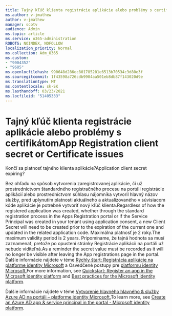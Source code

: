 ```yaml
---
title: Tajný kľúč klienta registrácie aplikácie alebo problémy s certifikátom
ms.author: v-jmathew
author: v-jmathew
manager: scotv
audience: Admin
ms.topic: article
ms.service: o365-administration
ROBOTS: NOINDEX, NOFOLLOW
localization_priority: Normal
ms.collection: Adm_O365
ms.custom:
- "9004352"
- "9685"
ms.openlocfilehash: 990648d286ec801785201e6513b70534c3d80e3f
ms.sourcegitcommit: 1f43598a726cdb9904aa501eb8db87f143020d9e
ms.translationtype: MT
ms.contentlocale: sk-SK
ms.lasthandoff: 03/23/2021
ms.locfileid: "51405333"
---
```

# <a name="app-registration-client-secret-or-certificate-issues"></a><span data-ttu-id="e9530-102">Tajný kľúč klienta registrácie aplikácie alebo problémy s certifikátom</span><span class="sxs-lookup"><span data-stu-id="e9530-102">App Registration client secret or Certificate issues</span></span>

<span data-ttu-id="e9530-103">Končí sa platnosť tajného klienta aplikácie?</span><span class="sxs-lookup"><span data-stu-id="e9530-103">Application client secret expiring?</span></span>

<span data-ttu-id="e9530-104">Bez ohľadu na spôsob vytvorenia zaregistrovanej aplikácie, či už prostredníctvom štandardného registračného procesu na portáli registrácie aplikácií alebo prostredníctvom súhlasu nájomníka vytvoril hlavný názov služby, pred uplynutím platnosti aktuálneho a aktualizovaného v súvisiacom kóde aplikácie je potrebné vytvoriť nový kľúč klienta.</span><span class="sxs-lookup"><span data-stu-id="e9530-104">Regardless of how the registered application was created, whether through the standard registration process in the Apps Registration portal or if the Service Principal was created in your tenant using application consent, a new Client Secret will need to be created prior to the expiration of the current one and updated in the related application code.</span></span> <span data-ttu-id="e9530-105">Maximálna platnosť je 2 roky.</span><span class="sxs-lookup"><span data-stu-id="e9530-105">The maximum validity period is 2 years.</span></span> <span data-ttu-id="e9530-106">Pripomíname, že tajná hodnota sa musí zaznamenať, pretože po opustení stránky Registrácie aplikácií na portáli už nebude viditeľná.</span><span class="sxs-lookup"><span data-stu-id="e9530-106">As a reminder the secret value must be recorded as it will no longer be visible after leaving the App registrations page in the portal.</span></span> <span data-ttu-id="e9530-107">Ďalšie informácie nájdete v téme [Rýchly štart: Registrácia aplikácie na platforme identity Microsoft](https://docs.microsoft.com/azure/active-directory/develop/quickstart-register-app) a Osvedčené postupy pre [platformu identity Microsoft.](https://docs.microsoft.com/azure/active-directory/develop/identity-platform-integration-checklist#security)</span><span class="sxs-lookup"><span data-stu-id="e9530-107">For more information, see [Quickstart: Register an app in the Microsoft identity platform](https://docs.microsoft.com/azure/active-directory/develop/quickstart-register-app) and [Best practices for the Microsoft identity platform](https://docs.microsoft.com/azure/active-directory/develop/identity-platform-integration-checklist#security).</span></span>

<span data-ttu-id="e9530-108">Ďalšie informácie nájdete v téme [Vytvorenie hlavného hlavného & služby Azure AD na portáli – platforme identity Microsoft.](https://docs.microsoft.com/azure/active-directory/develop/howto-create-service-principal-portal)</span><span class="sxs-lookup"><span data-stu-id="e9530-108">To learn more, see [Create an Azure AD app & service principal in the portal - Microsoft identity platform](https://docs.microsoft.com/azure/active-directory/develop/howto-create-service-principal-portal).</span></span>
